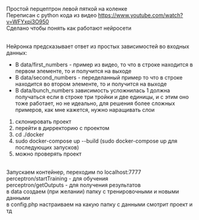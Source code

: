 Простой перцептрон левой пяткой на коленке <br>
Переписан с python кода из видео https://www.youtube.com/watch?v=WFYxpi3O950 <br>
Сделано чтобы понять как работают нейросети
<br><br>

Нейронка предсказывает ответ из простых зависимостей во входных данных:<br>
    <ul>
        <li>В data/first_numbers - пример из видео, то что в строке находится в первом элементе, то и получится на выходе</li>
        <li>В data/second_numbers - переделанный пример то что в строке находится во втором элементе, то и получится на выходе</li>
        <li>В data/bunch_numbers зависимость усложнилась 1 должна получаться если в строке три тройки и две единицы, и с этим оно тоже работает, но не идеально, для решения более сложных примеров, как мне кажется, нужно наращивать слои</li>
    </ul>

1. склонировать проект
2. перейти в дирректорию с проектом
3. cd ./docker
4. sudo docker-compose up --build (sudo docker-compose up для последующих запусков)
5. можно проверять проект
<br><br>

Запускаем контейнер, переходим по localhost:7777 <br>
perceptron/startTraining - для обучения <br>
perceptron/getOutputs - для получения результатов <br>
в data создаем (при желании) папку с тренировочными и новыми данными <br>
в config.php настраиваем на какую папку с данными смотрит проект и тд <br>
